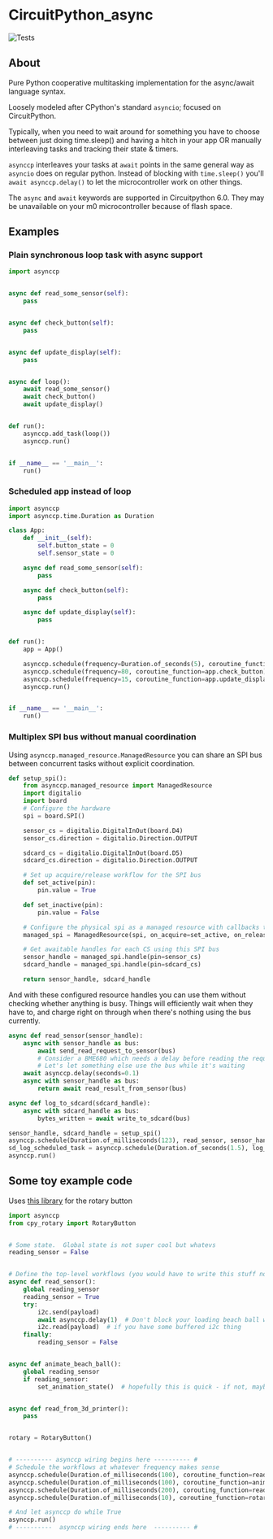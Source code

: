 # CircuitPython_async
![Tests](https://github.com/WarriorOfWire/CircuitPython_async/actions/workflows/python-tests.yml/badge.svg)

## About
Pure Python cooperative multitasking implementation for the async/await language syntax.

Loosely modeled after CPython's standard `asyncio`; focused on CircuitPython.

Typically, when you need to wait around for something you have to choose between just doing time.sleep() and
having a hitch in your app OR manually interleaving tasks and tracking their state & timers.

`asynccp` interleaves your tasks at `await` points in the same general way as `asyncio` does on regular python.
Instead of blocking with `time.sleep()` you'll `await asynccp.delay()` to let the microcontroller work on other
things.

The `async` and `await` keywords are supported in Circuitpython 6.0. They may be unavailable on your m0
microcontroller because of flash space.

## Examples
### Plain synchronous loop task with async support
```python
import asynccp


async def read_some_sensor(self):
    pass


async def check_button(self):
    pass


async def update_display(self):
    pass


async def loop():
    await read_some_sensor()
    await check_button()
    await update_display()


def run():
    asynccp.add_task(loop())
    asynccp.run()


if __name__ == '__main__':
    run()
```

### Scheduled app instead of loop
```python
import asynccp
import asynccp.time.Duration as Duration

class App:
    def __init__(self):
        self.button_state = 0
        self.sensor_state = 0

    async def read_some_sensor(self):
        pass

    async def check_button(self):
        pass

    async def update_display(self):
        pass


def run():
    app = App()

    asynccp.schedule(frequency=Duration.of_seconds(5), coroutine_function=app.read_some_sensor)
    asynccp.schedule(frequency=80, coroutine_function=app.check_button)
    asynccp.schedule(frequency=15, coroutine_function=app.update_display)
    asynccp.run()


if __name__ == '__main__':
    run()
```

### Multiplex SPI bus without manual coordination
Using `asynccp.managed_resource.ManagedResource` you can share an SPI bus between concurrent tasks without explicit
coordination.

```python
def setup_spi():
    from asynccp.managed_resource import ManagedResource
    import digitalio
    import board
    # Configure the hardware
    spi = board.SPI()

    sensor_cs = digitalio.DigitalInOut(board.D4)
    sensor_cs.direction = digitalio.Direction.OUTPUT

    sdcard_cs = digitalio.DigitalInOut(board.D5)
    sdcard_cs.direction = digitalio.Direction.OUTPUT

    # Set up acquire/release workflow for the SPI bus
    def set_active(pin):
        pin.value = True

    def set_inactive(pin):
        pin.value = False

    # Configure the physical spi as a managed resource with callbacks that manage the CS pin
    managed_spi = ManagedResource(spi, on_acquire=set_active, on_release=set_inactive)

    # Get awaitable handles for each CS using this SPI bus
    sensor_handle = managed_spi.handle(pin=sensor_cs)
    sdcard_handle = managed_spi.handle(pin=sdcard_cs)

    return sensor_handle, sdcard_handle
```

And with these configured resource handles you can use them without checking whether anything is busy.  Things will
efficiently wait when they have to, and charge right on through when there's nothing using the bus currently.
```python
async def read_sensor(sensor_handle):
    async with sensor_handle as bus:
        await send_read_request_to_sensor(bus)
        # Consider a BME680 which needs a delay before reading the requested result.
        # Let's let something else use the bus while it's waiting
    await asynccp.delay(seconds=0.1)
    async with sensor_handle as bus:
        return await read_result_from_sensor(bus)

async def log_to_sdcard(sdcard_handle):
    async with sdcard_handle as bus:
        bytes_written = await write_to_sdcard(bus)

sensor_handle, sdcard_handle = setup_spi()
asynccp.schedule(Duration.of_milliseconds(123), read_sensor, sensor_handle)
sd_log_scheduled_task = asynccp.schedule(Duration.of_seconds(1.5), log_to_sdcard, sdcard_handle)
asynccp.run()
```

## Some toy example code
Uses [this library](https://github.com/WarriorOfWire/circuitpython-utilities/blob/master/cpy_rotary/README.md) for the rotary button

```python
import asynccp
from cpy_rotary import RotaryButton


# Some state.  Global state is not super cool but whatevs
reading_sensor = False


# Define the top-level workflows (you would have to write this stuff no matter what)
async def read_sensor():
    global reading_sensor
    reading_sensor = True
    try:
        i2c.send(payload)
        await asynccp.delay(1)  # Don't block your loading beach ball while the sensor is sensing.
        i2c.read(payload)  # if you have some buffered i2c thing
    finally:
        reading_sensor = False


async def animate_beach_ball():
    global reading_sensor
    if reading_sensor:
        set_animation_state()  # hopefully this is quick - if not, maybe there's something inside to `await`


async def read_from_3d_printer():
    pass


rotary = RotaryButton()


# ---------- asynccp wiring begins here ---------- #
# Schedule the workflows at whatever frequency makes sense
asynccp.schedule(Duration.of_milliseconds(100), coroutine_function=read_sensor)
asynccp.schedule(Duration.of_milliseconds(100), coroutine_function=animate_beach_ball)
asynccp.schedule(Duration.of_milliseconds(200), corouting_function=read_from_3d_printer)
asynccp.schedule(Duration.of_milliseconds(10), coroutine_function=rotary.loop)

# And let asynccp do while True
asynccp.run()
# ----------  asynccp wiring ends here  ---------- #
```
